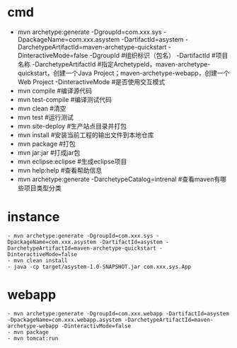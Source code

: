 # cmd
- mvn archetype:generate -DgroupId=com.xxx.sys -DpackageName=com.xxx.asystem -DartifactId=asystem -DarchetypeArtifactId=maven-archetype-quickstart -DinteractiveMode=false
  -DgroupId #组织标识（包名）
  -DartifactId #项目名称
  -DarchetypeArtifactId #指定ArchetypeId，maven-archetype-quickstart，创建一个Java Project；maven-archetype-webapp，创建一个Web Project
  -DinteractiveMode #是否使用交互模式
- mvn compile #编译源代码
- mvn test-compile #编译测试代码
- mvn clean #清空
- mvn test #运行测试
- mvn site-deploy #生产站点目录并打包
- mvn install #安装当前工程的输出文件到本地仓库
- mvn package #打包
- mvn jar:jar #打成jar包
- mvn eclipse:eclipse #生成eclipse项目
- mvn help:help #查看帮助信息
- mvn archetype:generate -DarchetypeCatalog=intrenal #查看maven有哪些项目类型分类

# instance
```
- mvn archetype:generate -DgroupId=com.xxx.sys -DpackageName=com.xxx.asystem -DartifactId=asystem -DarchetypeArtifactId=maven-archetype-quickstart -DinteractiveMode=false
- mvn clean install
- java -cp target/asystem-1.0-SNAPSHOT.jar com.xxx.sys.App
```
# webapp
```
- mvn archetype:generate -DgroupId=com.xxx.webapp -DartifactId=asystem -DpackageName=com.xxx.webapp.asystem -DarchetypeArtifactId=maven-archetype-webapp -DinteractivMode=false
- mvn package
- mvn tomcat:run
```
